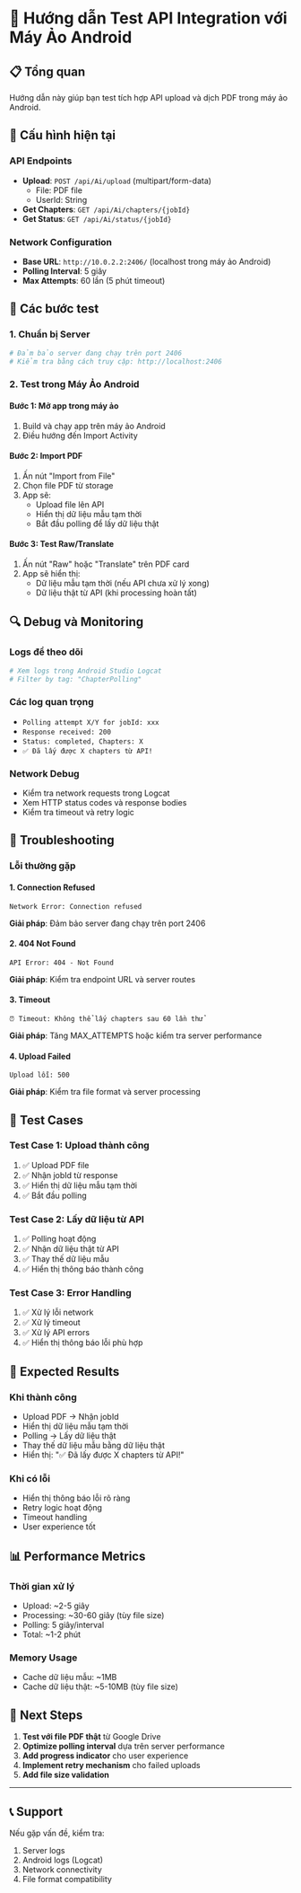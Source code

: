 # 🚀 Hướng dẫn Test API Integration với Máy Ảo Android

## 📋 Tổng quan

Hướng dẫn này giúp bạn test tích hợp API upload và dịch PDF trong máy ảo Android.

## 🔧 Cấu hình hiện tại

### API Endpoints

- **Upload**: `POST /api/Ai/upload` (multipart/form-data)
  - File: PDF file
  - UserId: String
- **Get Chapters**: `GET /api/Ai/chapters/{jobId}`
- **Get Status**: `GET /api/Ai/status/{jobId}`

### Network Configuration

- **Base URL**: `http://10.0.2.2:2406/` (localhost trong máy ảo Android)
- **Polling Interval**: 5 giây
- **Max Attempts**: 60 lần (5 phút timeout)

## 🧪 Các bước test

### 1. Chuẩn bị Server

```bash
# Đảm bảo server đang chạy trên port 2406
# Kiểm tra bằng cách truy cập: http://localhost:2406
```

### 2. Test trong Máy Ảo Android

#### Bước 1: Mở app trong máy ảo

1. Build và chạy app trên máy ảo Android
2. Điều hướng đến Import Activity

#### Bước 2: Import PDF

1. Ấn nút "Import from File"
2. Chọn file PDF từ storage
3. App sẽ:
   - Upload file lên API
   - Hiển thị dữ liệu mẫu tạm thời
   - Bắt đầu polling để lấy dữ liệu thật

#### Bước 3: Test Raw/Translate

1. Ấn nút "Raw" hoặc "Translate" trên PDF card
2. App sẽ hiển thị:
   - Dữ liệu mẫu tạm thời (nếu API chưa xử lý xong)
   - Dữ liệu thật từ API (khi processing hoàn tất)

## 🔍 Debug và Monitoring

### Logs để theo dõi

```bash
# Xem logs trong Android Studio Logcat
# Filter by tag: "ChapterPolling"
```

### Các log quan trọng

- `Polling attempt X/Y for jobId: xxx`
- `Response received: 200`
- `Status: completed, Chapters: X`
- `✅ Đã lấy được X chapters từ API!`

### Network Debug

- Kiểm tra network requests trong Logcat
- Xem HTTP status codes và response bodies
- Kiểm tra timeout và retry logic

## 🐛 Troubleshooting

### Lỗi thường gặp

#### 1. Connection Refused

```
Network Error: Connection refused
```

**Giải pháp**: Đảm bảo server đang chạy trên port 2406

#### 2. 404 Not Found

```
API Error: 404 - Not Found
```

**Giải pháp**: Kiểm tra endpoint URL và server routes

#### 3. Timeout

```
⏰ Timeout: Không thể lấy chapters sau 60 lần thử
```

**Giải pháp**: Tăng MAX_ATTEMPTS hoặc kiểm tra server performance

#### 4. Upload Failed

```
Upload lỗi: 500
```

**Giải pháp**: Kiểm tra file format và server processing

## 📱 Test Cases

### Test Case 1: Upload thành công

1. ✅ Upload PDF file
2. ✅ Nhận jobId từ response
3. ✅ Hiển thị dữ liệu mẫu tạm thời
4. ✅ Bắt đầu polling

### Test Case 2: Lấy dữ liệu từ API

1. ✅ Polling hoạt động
2. ✅ Nhận dữ liệu thật từ API
3. ✅ Thay thế dữ liệu mẫu
4. ✅ Hiển thị thông báo thành công

### Test Case 3: Error Handling

1. ✅ Xử lý lỗi network
2. ✅ Xử lý timeout
3. ✅ Xử lý API errors
4. ✅ Hiển thị thông báo lỗi phù hợp

## 🎯 Expected Results

### Khi thành công

- Upload PDF → Nhận jobId
- Hiển thị dữ liệu mẫu tạm thời
- Polling → Lấy dữ liệu thật
- Thay thế dữ liệu mẫu bằng dữ liệu thật
- Hiển thị: "✅ Đã lấy được X chapters từ API!"

### Khi có lỗi

- Hiển thị thông báo lỗi rõ ràng
- Retry logic hoạt động
- Timeout handling
- User experience tốt

## 📊 Performance Metrics

### Thời gian xử lý

- Upload: ~2-5 giây
- Processing: ~30-60 giây (tùy file size)
- Polling: 5 giây/interval
- Total: ~1-2 phút

### Memory Usage

- Cache dữ liệu mẫu: ~1MB
- Cache dữ liệu thật: ~5-10MB (tùy file size)

## 🔄 Next Steps

1. **Test với file PDF thật** từ Google Drive
2. **Optimize polling interval** dựa trên server performance
3. **Add progress indicator** cho user experience
4. **Implement retry mechanism** cho failed uploads
5. **Add file size validation**

---

## 📞 Support

Nếu gặp vấn đề, kiểm tra:

1. Server logs
2. Android logs (Logcat)
3. Network connectivity
4. File format compatibility


